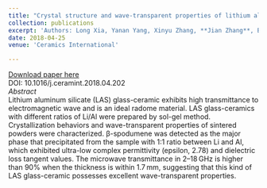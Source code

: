 ```yaml
---
title: "Crystal structure and wave-transparent properties of lithium aluminum silicate glass-ceramics"
collection: publications
excerpt: 'Authors: Long Xia, Yanan Yang, Xinyu Zhang, **Jian Zhang**, Bo Zhong, Tao Zhang, Huatao Wang, Guangwu Wen'
date: 2018-04-25
venue: 'Ceramics International'

---
```



[Download paper here](https://doi.org/10.1016/j.ceramint.2018.04.202)     
DOI: 10.1016/j.ceramint.2018.04.202      
*Abstract*       
Lithium aluminum silicate (LAS) glass-ceramic exhibits high transmittance to electromagnetic wave and is an ideal radome material. LAS glass-ceramics with different ratios of Li/Al were prepared by sol-gel method. Crystallization behaviors and wave-transparent properties of sintered powders were characterized. β-spodumene was detected as the major phase that precipitated from the sample with 1:1 ratio between Li and Al, which exhibited ultra-low complex permittivity (epsilon, 2.78) and dielectric loss tangent values. The microwave transmittance in 2–18 GHz is higher than 90% when the thickness is within 1.7 mm, suggesting that this kind of LAS glass-ceramic possesses excellent wave-transparent properties.
